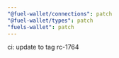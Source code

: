 ```yaml
---
"@fuel-wallet/connections": patch
"@fuel-wallet/types": patch
"fuels-wallet": patch
---
```


ci: update to tag rc-1764
